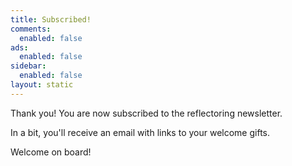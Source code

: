 ```yaml
---
title: Subscribed!
comments: 
  enabled: false
ads: 
  enabled: false
sidebar:
  enabled: false
layout: static
---
```


Thank you! You are now subscribed to the reflectoring newsletter.

In a bit, you'll receive an email with links to your welcome gifts.

Welcome on board!
